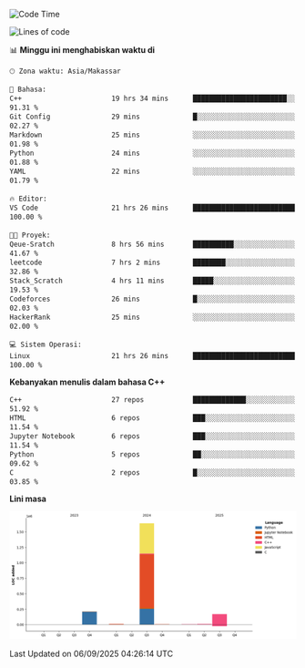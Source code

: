 <!--START_SECTION:waka-->
![Code Time](http://img.shields.io/badge/Code%20Time-449%20hrs%2018%20mins-blue)

![Lines of code](https://img.shields.io/badge/Sejak%20Hello%20World%20aku%20telah%20menulis-2.0%20million%20baris%20kode-blue)

📊 **Minggu ini menghabiskan waktu di** 

```text
🕑︎ Zona waktu: Asia/Makassar

💬 Bahasa: 
C++                      19 hrs 34 mins      ███████████████████████░░   91.31 % 
Git Config               29 mins             █░░░░░░░░░░░░░░░░░░░░░░░░   02.27 % 
Markdown                 25 mins             ░░░░░░░░░░░░░░░░░░░░░░░░░   01.98 % 
Python                   24 mins             ░░░░░░░░░░░░░░░░░░░░░░░░░   01.88 % 
YAML                     22 mins             ░░░░░░░░░░░░░░░░░░░░░░░░░   01.79 % 

🔥 Editor: 
VS Code                  21 hrs 26 mins      █████████████████████████   100.00 % 

🐱‍💻 Proyek: 
Qeue-Sratch              8 hrs 56 mins       ██████████░░░░░░░░░░░░░░░   41.67 % 
leetcode                 7 hrs 2 mins        ████████░░░░░░░░░░░░░░░░░   32.86 % 
Stack_Scratch            4 hrs 11 mins       █████░░░░░░░░░░░░░░░░░░░░   19.53 % 
Codeforces               26 mins             █░░░░░░░░░░░░░░░░░░░░░░░░   02.03 % 
HackerRank               25 mins             ░░░░░░░░░░░░░░░░░░░░░░░░░   02.00 % 

💻 Sistem Operasi: 
Linux                    21 hrs 26 mins      █████████████████████████   100.00 % 
```

**Kebanyakan menulis dalam bahasa C++** 

```text
C++                      27 repos            █████████████░░░░░░░░░░░░   51.92 % 
HTML                     6 repos             ███░░░░░░░░░░░░░░░░░░░░░░   11.54 % 
Jupyter Notebook         6 repos             ███░░░░░░░░░░░░░░░░░░░░░░   11.54 % 
Python                   5 repos             ██░░░░░░░░░░░░░░░░░░░░░░░   09.62 % 
C                        2 repos             █░░░░░░░░░░░░░░░░░░░░░░░░   03.85 % 
```



**Lini masa**

![Lines of Code chart](https://raw.githubusercontent.com/yusuf601/yusuf601/main/assets/bar_graph.png)


 Last Updated on 06/09/2025 04:26:14 UTC
<!--END_SECTION:waka-->

